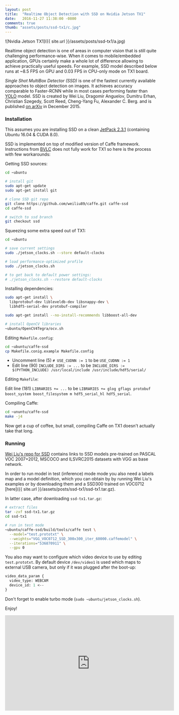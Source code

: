 ```yaml
---
layout: post
title:  "Realtime Object Detection with SSD on Nvidia Jetson TX1"
date:   2016-11-27 11:38:00 -0800
comments: true
thumb: "assets/posts/ssd-tx1/c.jpg"
---
```


![Nvidia Jetson TX1]({{ site.url }}/assets/posts/ssd-tx1/a.jpg)

Realtime object detection is one of areas in computer vision that is still quite challenging performance-wise. When it comes to mobile/embedded application, GPUs certainly make a whole lot of difference allowing to achieve practically useful speeds. For example, SSD model described below runs at ~8.5 FPS on GPU and 0.03 FPS in CPU-only mode on TX1 board.

_Single Shot MultiBox Detector (SSD)_ is one of the fastest currently available approaches to object detection on images. It achieves accuracy comparable to Faster-RCNN while in most cases performing faster than [YOLO](http://pjreddie.com/darknet/yolo/) model. SSD is created by Wei Liu, Dragomir Anguelov, Dumitru Erhan, Christian Szegedy, Scott Reed, Cheng-Yang Fu, Alexander C. Berg. and is published [on arXiv](https://arxiv.org/pdf/1512.02325v3.pdf) in December 2015.

### Installation

This assumes you are installing SSD on a clean [JetPack 2.3.1](https://developer.nvidia.com/embedded/jetpack) (containing Ubuntu 16.04 &amp; CUDA 8.0).

SSD is implemented on top of modified version of Caffe framework. Instructions from [BVLC](http://caffe.berkeleyvision.org/install_apt.html) does not fully work for TX1 so here is the process with few workarounds:

Getting SSD sources:

```bash
cd ~ubuntu

# install git
sudo apt-get update
sudo apt-get install git

# clone SSD git repo
git clone https://github.com/weiliu89/caffe.git caffe-ssd
cd caffe-ssd

# switch to ssd branch
git checkout ssd
```

Squeezing some extra speed out of TX1:

```bash
cd ~ubuntu

# save current settings
sudo ./jetson_clocks.sh --store default-clocks

# load performance-optimized profile
sudo ./jetson_clocks.sh

# to get back to default power settings:
# ./jetson_clocks.sh --restore default-clocks
```

Installing dependencies:

```bash
sudo apt-get install \
  libprotobuf-dev libleveldb-dev libsnappy-dev \
  libhdf5-serial-dev protobuf-compiler

sudo apt-get install --no-install-recommends libboost-all-dev

# install OpenCV libraries
~ubuntu/OpenCV4Tegra/ocv.sh
```

Editing `Makefile.config`:

```bash
cd ~ubuntu/caffe-ssd
cp Makefile.conig.example Makefile.config
```

- Uncomment line (5) `# USE_CUDNN := 1` to be `USE_CUDNN := 1`
- Edit line (90) `INCLUDE_DIRS := ...` to be `INCLUDE_DIRS := $(PYTHON_INCLUDE) /usr/local/include /usr/include/hdf5/serial/`

Editing `Makefile`:

Edit line (181) `LIBRARIES += ...` to be `LIBRARIES += glog gflags protobuf boost_system boost_filesystem m hdf5_serial_hl hdf5_serial`.

Compiling Caffe:

```bash
cd ~ununtu/caffe-ssd
make -j4
```

Now get a cup of coffee, but small, compiling Caffe on TX1 doesn't actually take that long.

### Running

[Wei Liu's repo for SSD](https://github.com/weiliu89/caffe/tree/ssd) contains links to SSD models pre-trained on PASCAL VOC 2007+2012, MSCOCO and ILSVRC2015 datasets with VGG as base network.

In order to run model in test (inference) mode mode you also need a labels map and a model definition, which you can obtain by by running Wei Liu's examples or by downloading them and a SSD300 trained on VOC0712 [here]({{ site.url }}/assets/posts/ssd-tx1/ssd-tx1.tar.gz).

In latter case, after downloading `ssd-tx1.tar.gz`:

```bash
# extract files
tar -zxf ssd-tx1.tar.gz
cd ssd-tx1

# run in test mode
~ubuntu/caffe-ssd/build/tools/caffe test \
  --model="test.prototxt" \
  --weights="VGG_VOC0712_SSD_300x300_iter_60000.caffemodel" \
  --iterations="536870911" \
  --gpu 0
```

You also may want to configure which video device to use by editing `test.prototxt`. By default device `/dev/video1` is used which maps to external USB camera, but only if it was plugged after the boot-up:

```protobuf
video_data_param {
  video_type: WEBCAM
  device_id: 1 <--
}
```

Don't forget to enable turbo mode (`sudo ~ubuntu/jetson_clocks.sh`).

Enjoy!

<center>
<iframe width="560" height="315" src="https://www.youtube.com/embed/81lcsWQdcio" frameborder="0" allowfullscreen></iframe>
</center>
